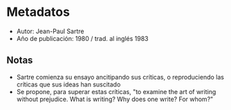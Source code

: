 # Metadatos
- Autor: Jean-Paul Sartre
- Año de publicación: 1980 / trad. al inglés 1983

## Notas
- Sartre comienza su ensayo ancitipando sus críticas, o reproduciendo las críticas que sus ideas han suscitado
- Se propone, para superar estas críticas, "to examine the art of writing without prejudice. What is writing? Why does one write? For whom?"